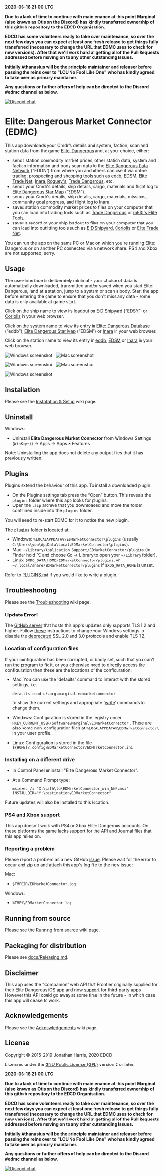 **2020-06-16 21:00 UTC**

**Due to a lack of time to continue with maintenance at this point Marginal (also known as Otis on the Discord) has kindly transferred ownership of this github repository to the EDCD Organisation.**

**EDCD has some volunteers ready to take over maintenance, so over the next few days you can expect at least one fresh release to get things fully transferred (necessary to change the URL that EDMC uses to check for new versions).  After that we'll work hard at getting all of the Pull Requests addressed before moving on to any other outstanding Issues.**

**Initially Athanasius will be the principle maintainer and releaser before passing the reins over to "LCU No Fool Like One" who has kindly agreed to take over as primary maintainer.**

**Any questions or further offers of help can be directed to the Discord #edmc channel as below.**


[![Discord chat](https://img.shields.io/discord/164411426939600896.svg?style=social&label=Discord%20chat)](https://discord.gg/usQ5e6n)

Elite: Dangerous Market Connector (EDMC)
========

This app downloads your Cmdr's details and system, faction, scan and station data from the game [Elite: Dangerous](https://www.elitedangerous.com/) and, at your choice, either:

* sends station commodity market prices, other station data, system and faction information and body scan data to the [Elite Dangerous Data Network](https://github.com/EDSM-NET/EDDN/wiki) (“EDDN”) from where you and others can use it via online trading, prospecting and shopping tools such as [eddb](https://eddb.io/), [EDSM](https://www.edsm.net/), [Elite Trade Net](http://etn.io/), [Inara](https://inara.cz), [Roguey's](https://roguey.co.uk/elite-dangerous/), [Trade Dangerous](https://github.com/eyeonus/Trade-Dangerous/wiki), etc.
* sends your Cmdr's details, ship details, cargo, materials and flight log to [Elite Dangerous Star Map](https://www.edsm.net/) (“EDSM”).
* sends your Cmdr's details, ship details, cargo, materials, missions, community goal progress, and flight log to [Inara](https://inara.cz).
* saves station commodity market prices to files on your computer that you can load into trading tools such as [Trade Dangerous](https://github.com/eyeonus/Trade-Dangerous/wiki) or [mEDI's Elite Tools](https://github.com/mEDI-S/mEDI_s-Elite-Tools).
* saves a record of your ship loadout to files on your computer that you can load into outfitting tools such as [E:D&nbsp;Shipyard](http://www.edshipyard.com), [Coriolis](https://coriolis.edcd.io) or [Elite Trade Net](http://etn.io/).

You can run the app on the same PC or Mac on which you're running Elite: Dangerous or on another PC connected via a network share. PS4 and Xbox are not supported, sorry.

Usage
--------
The user-interface is deliberately minimal - your choice of data is automatically downloaded, transmitted and/or saved when you start Elite: Dangerous, land at a station, jump to a system or scan a body. Start the app before entering the game to ensure that you don't miss any data - some data is only available at game start.

Click on the ship name to view its loadout on [E:D&nbsp;Shipyard](http://www.edshipyard.com) (“EDSY”) or [Coriolis](https://coriolis.edcd.io) in your web browser.

Click on the system name to view its entry in [Elite: Dangerous Database](https://eddb.io/) (“eddb”), [Elite Dangerous Star Map](https://www.edsm.net/) (“EDSM”) or [Inara](https://inara.cz) in your web browser.

Click on the station name to view its entry in [eddb](https://eddb.io/), [EDSM](https://www.edsm.net/) or [Inara](https://inara.cz) in your web browser.

![Windows screenshot](img/win.png) &nbsp; ![Mac screenshot](img/mac.png)

![Windows screenshot](img/win_dark.png) &nbsp; ![Mac screenshot](img/mac_dark.png)

![Windows screenshot](img/win_transparent.png)

Installation
--------
Please see the [Installation & Setup](https://github.com/EDCD/EDMarketConnector/wiki/Installation-&-Setup) wiki page.

Uninstall
--------

Windows:

* Uninstall **Elite Dangerous Market Connector** from Windows Settings (`WinKey+i`) → Apps → Apps & Features

Note: Uninstalling the app does not delete any output files that it has previously written.


Plugins
--------
Plugins extend the behaviour of this app. To install a downloaded plugin:

* On the Plugins settings tab press the “Open” button. This reveals the `plugins` folder where this app looks for plugins.
* Open the `.zip` archive that you downloaded and move the folder contained inside into the `plugins` folder.

You will need to re-start EDMC for it to notice the new plugin.

The `plugins` folder is located at:

* Windows: `%LOCALAPPDATA%\EDMarketConnector\plugins` (usually `C:\Users\you\AppData\Local\EDMarketConnector\plugins`).
* Mac: `~/Library/Application Support/EDMarketConnector/plugins` (in Finder hold ⌥ and choose Go &rarr; Library to open your `~/Library` folder).
* Linux: `$XDG_DATA_HOME/EDMarketConnector/plugins`, or `~/.local/share/EDMarketConnector/plugins` if `$XDG_DATA_HOME` is unset.

Refer to [PLUGINS.md](PLUGINS.md) if you would like to write a plugin.


Troubleshooting
--------
Please see the [Troubleshooting](https://github.com/EDCD/EDMarketConnector/wiki/Troubleshooting) wiki page.


### Update Error!
The [GitHub server](https://github.com/EDCD/EDMarketConnector/releases/latest) that hosts this app's updates only supports TLS 1.2 and higher. Follow [these](https://help.passageways.com/hc/en-us/articles/115005183226-How-to-enable-TLS-1-2-in-Internet-Explorer-11-and-MS-Edge) instructions to change your Windows settings to disable the [deprecated](https://tools.ietf.org/html/rfc7568) SSL 2.0 and 3.0 protocols and enable TLS 1.2.

### Location of configuration files
If your configuration has been corrupted, or badly set, such that you can't run the program to fix it, or you otherwise need to directly access the configuration then these are the locations of the configuration:

* Mac: You can use the 'defaults' command to interact with the stored settings, i.e.

  `defaults read uk.org.marginal.edmarketconnector`

  to show the current settings and appropriate '[write](https://developer.apple.com/legacy/library/documentation/Darwin/Reference/ManPages/man1/defaults.1.html)' commands to change them.
* Windows: Configuration is stored in the registry under `HKEY_CURRENT_USER\Software\Marginal\EDMarketConnector` . There are also some non-configuration files at `%LOCALAPPDATA%\EDMarketConnector\` in your user profile.
* Linux: Configuration is stored in the file `${HOME}/.config/EDMarketConnector/EDMarketConnector.ini`

### Installing on a different drive
* In Control Panel uninstall "Elite Dangerous Market Connector".
* At a Command Prompt type:

  `msiexec /i "X:\path\to\EDMarketConnector_win_NNN.msi" INSTALLDIR="Y:\destination\EDMarketConnector"`

Future updates will also be installed to this location.

### PS4 and Xbox support

This app doesn't work with PS4 or Xbox Elite: Dangerous accounts. On these platforms the game lacks support for the API and Journal files that this app relies on.

### Reporting a problem
Please report a problem as a new GitHub [issue](https://github.com/EDCD/EDMarketConnector/issues/new). Please wait for the error to occur and zip up and attach this app's log file to the new issue:

Mac:

* `$TMPDIR/EDMarketConnector.log`

Windows:

* `%TMP%\EDMarketConnector.log`


Running from source
--------
Please see the [Running from source](https://github.com/EDCD/EDMarketConnector/wiki/Running-from-source) wiki page.

Packaging for distribution
--------
Please see [docs/Releasing.md](docs/Releasing.md).

Disclaimer
--------
This app uses the “Companion” web API that Frontier originally supplied for their Elite Dangerous iOS app and now [support](https://forums.frontier.co.uk/showthread.php?t=218658&p=3371472#post3371472) for third-party apps. However this API could go away at some time in the future - in which case this app will cease to work.




Acknowledgements
--------
Please see the [Acknowledgements](https://github.com/EDCD/EDMarketConnector/wiki/Acknowledgements-&-License) wiki page.

License
-------
Copyright © 2015-2019 Jonathan Harris, 2020 EDCD

Licensed under the [GNU Public License (GPL)](http://www.gnu.org/licenses/gpl-2.0.html) version 2 or later.

**2020-06-16 21:00 UTC**

**Due to a lack of time to continue with maintenance at this point Marginal (also known as Otis on the Discord) has kindly transferred ownership of this github repository to the EDCD Organisation.**

**EDCD has some volunteers ready to take over maintenance, so over the next few days you can expect at least one fresh release to get things fully transferred (necessary to change the URL that EDMC uses to check for new versions).  After that we'll work hard at getting all of the Pull Requests addressed before moving on to any other outstanding Issues.**

**Initially Athanasius will be the principle maintainer and releaser before passing the reins over to "LCU No Fool Like One" who has kindly agreed to take over as primary maintainer.**

**Any questions or further offers of help can be directed to the Discord #edmc channel as below.**


[![Discord chat](https://img.shields.io/discord/164411426939600896.svg?style=social&label=Discord%20chat)](https://discord.gg/usQ5e6n)
